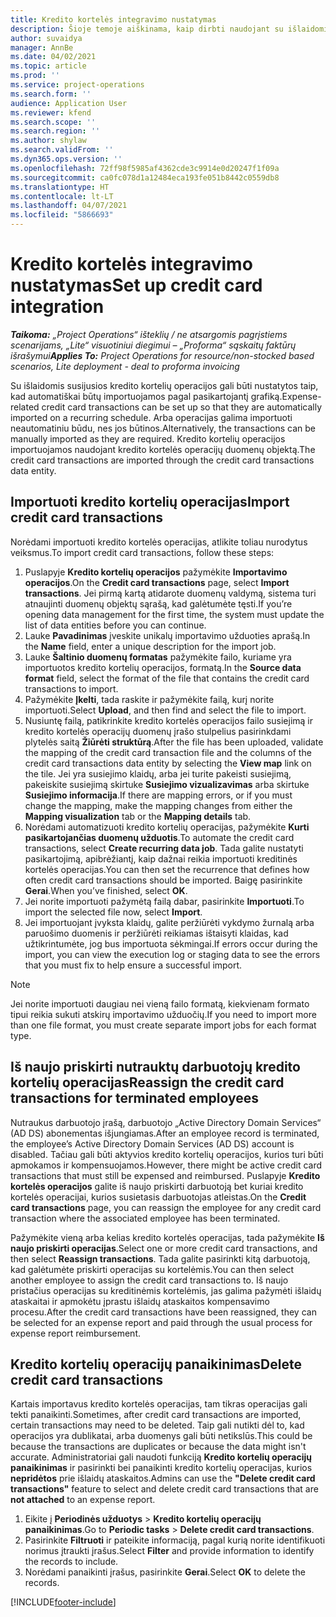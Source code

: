 ```yaml
---
title: Kredito kortelės integravimo nustatymas
description: Šioje temoje aiškinama, kaip dirbti naudojant su išlaidomis susijusias kredito kortelės operacijas.
author: suvaidya
manager: AnnBe
ms.date: 04/02/2021
ms.topic: article
ms.prod: ''
ms.service: project-operations
ms.search.form: ''
audience: Application User
ms.reviewer: kfend
ms.search.scope: ''
ms.search.region: ''
ms.author: shylaw
ms.search.validFrom: ''
ms.dyn365.ops.version: ''
ms.openlocfilehash: 72ff98f5985af4362cde3c9914e0d20247f1f09a
ms.sourcegitcommit: ca0fc078d1a12484eca193fe051b8442c0559db8
ms.translationtype: HT
ms.contentlocale: lt-LT
ms.lasthandoff: 04/07/2021
ms.locfileid: "5866693"
---
```

# <a name="set-up-credit-card-integration"></a><span data-ttu-id="ff845-103">Kredito kortelės integravimo nustatymas</span><span class="sxs-lookup"><span data-stu-id="ff845-103">Set up credit card integration</span></span>

<span data-ttu-id="ff845-104">_**Taikoma:** „Project Operations“ išteklių / ne atsargomis pagrįstiems scenarijams, „Lite“ visuotiniui diegimui – „Proforma“ sąskaitų faktūrų išrašymui_</span><span class="sxs-lookup"><span data-stu-id="ff845-104">_**Applies To:** Project Operations for resource/non-stocked based scenarios, Lite deployment - deal to proforma invoicing_</span></span>

<span data-ttu-id="ff845-105">Su išlaidomis susijusios kredito kortelių operacijos gali būti nustatytos taip, kad automatiškai būtų importuojamos pagal pasikartojantį grafiką.</span><span class="sxs-lookup"><span data-stu-id="ff845-105">Expense-related credit card transactions can be set up so that they are automatically imported on a recurring schedule.</span></span> <span data-ttu-id="ff845-106">Arba operacijas galima importuoti neautomatiniu būdu, nes jos būtinos.</span><span class="sxs-lookup"><span data-stu-id="ff845-106">Alternatively, the transactions can be manually imported as they are required.</span></span> <span data-ttu-id="ff845-107">Kredito kortelių operacijos importuojamos naudojant kredito kortelės operacijų duomenų objektą.</span><span class="sxs-lookup"><span data-stu-id="ff845-107">The credit card transactions are imported through the credit card transactions data entity.</span></span>

## <a name="import-credit-card-transactions"></a><span data-ttu-id="ff845-108">Importuoti kredito kortelių operacijas</span><span class="sxs-lookup"><span data-stu-id="ff845-108">Import credit card transactions</span></span>

<span data-ttu-id="ff845-109">Norėdami importuoti kredito kortelės operacijas, atlikite toliau nurodytus veiksmus.</span><span class="sxs-lookup"><span data-stu-id="ff845-109">To import credit card transactions, follow these steps:</span></span>

1. <span data-ttu-id="ff845-110">Puslapyje **Kredito kortelių operacijos** pažymėkite **Importavimo operacijos**.</span><span class="sxs-lookup"><span data-stu-id="ff845-110">On the **Credit card transactions** page, select **Import transactions**.</span></span> <span data-ttu-id="ff845-111">Jei pirmą kartą atidarote duomenų valdymą, sistema turi atnaujinti duomenų objektų sąrašą, kad galėtumėte tęsti.</span><span class="sxs-lookup"><span data-stu-id="ff845-111">If you’re opening data management for the first time, the system must update the list of data entities before you can continue.</span></span>
2. <span data-ttu-id="ff845-112">Lauke **Pavadinimas** įveskite unikalų importavimo užduoties aprašą.</span><span class="sxs-lookup"><span data-stu-id="ff845-112">In the **Name** field, enter a unique description for the import job.</span></span>
3. <span data-ttu-id="ff845-113">Lauke **Šaltinio duomenų formatas** pažymėkite failo, kuriame yra importuotos kredito kortelių operacijos, formatą.</span><span class="sxs-lookup"><span data-stu-id="ff845-113">In the **Source data format** field, select the format of the file that contains the credit card transactions to import.</span></span>
4. <span data-ttu-id="ff845-114">Pažymėkite **Įkelti**, tada raskite ir pažymėkite failą, kurį norite importuoti.</span><span class="sxs-lookup"><span data-stu-id="ff845-114">Select **Upload**, and then find and select the file to import.</span></span>
5. <span data-ttu-id="ff845-115">Nusiuntę failą, patikrinkite kredito kortelės operacijos failo susiejimą ir kredito kortelės operacijų duomenų įrašo stulpelius pasirinkdami plytelės saitą **Žiūrėti struktūrą**.</span><span class="sxs-lookup"><span data-stu-id="ff845-115">After the file has been uploaded, validate the mapping of the credit card transaction file and the columns of the credit card transactions data entity by selecting the **View map** link on the tile.</span></span> <span data-ttu-id="ff845-116">Jei yra susiejimo klaidų, arba jei turite pakeisti susiejimą, pakeiskite susiejimą skirtuke **Susiejimo vizualizavimas** arba skirtuke **Susiejimo informacija**.</span><span class="sxs-lookup"><span data-stu-id="ff845-116">If there are mapping errors, or if you must change the mapping, make the mapping changes from either the **Mapping visualization** tab or the **Mapping details** tab.</span></span>
6. <span data-ttu-id="ff845-117">Norėdami automatizuoti kredito kortelių operacijas, pažymėkite **Kurti pasikartojančias duomenų užduotis**.</span><span class="sxs-lookup"><span data-stu-id="ff845-117">To automate the credit card transactions, select **Create recurring data job**.</span></span> <span data-ttu-id="ff845-118">Tada galite nustatyti pasikartojimą, apibrėžiantį, kaip dažnai reikia importuoti kreditinės kortelės operacijas.</span><span class="sxs-lookup"><span data-stu-id="ff845-118">You can then set the recurrence that defines how often credit card transactions should be imported.</span></span> <span data-ttu-id="ff845-119">Baigę pasirinkite **Gerai**.</span><span class="sxs-lookup"><span data-stu-id="ff845-119">When you’ve finished, select **OK**.</span></span>
7. <span data-ttu-id="ff845-120">Jei norite importuoti pažymėtą failą dabar, pasirinkite **Importuoti**.</span><span class="sxs-lookup"><span data-stu-id="ff845-120">To import the selected file now, select **Import**.</span></span>
8. <span data-ttu-id="ff845-121">Jei importuojant įvyksta klaidų, galite peržiūrėti vykdymo žurnalą arba paruošimo duomenis ir peržiūrėti reikiamas ištaisyti klaidas, kad užtikrintumėte, jog bus importuota sėkmingai.</span><span class="sxs-lookup"><span data-stu-id="ff845-121">If errors occur during the import, you can view the execution log or staging data to see the errors that you must fix to help ensure a successful import.</span></span>

> [!NOTE]
> <span data-ttu-id="ff845-122">Jei norite importuoti daugiau nei vieną failo formatą, kiekvienam formato tipui reikia sukuti atskirų importavimo užduočių.</span><span class="sxs-lookup"><span data-stu-id="ff845-122">If you need to import more than one file format, you must create separate import jobs for each format type.</span></span>

## <a name="reassign-the-credit-card-transactions-for-terminated-employees"></a><span data-ttu-id="ff845-123">Iš naujo priskirti nutrauktų darbuotojų kredito kortelių operacijas</span><span class="sxs-lookup"><span data-stu-id="ff845-123">Reassign the credit card transactions for terminated employees</span></span>

<span data-ttu-id="ff845-124">Nutraukus darbuotojo įrašą, darbuotojo „Active Directory Domain Services“ (AD DS) abonementas išjungiamas.</span><span class="sxs-lookup"><span data-stu-id="ff845-124">After an employee record is terminated, the employee’s Active Directory Domain Services (AD DS) account is disabled.</span></span> <span data-ttu-id="ff845-125">Tačiau gali būti aktyvios kredito kortelių operacijos, kurios turi būti apmokamos ir kompensuojamos.</span><span class="sxs-lookup"><span data-stu-id="ff845-125">However, there might be active credit card transactions that must still be expensed and reimbursed.</span></span> <span data-ttu-id="ff845-126">Puslapyje **Kredito kortelės operacijos** galite iš naujo priskirti darbuotoją bet kuriai kredito kortelės operacijai, kurios susietasis darbuotojas atleistas.</span><span class="sxs-lookup"><span data-stu-id="ff845-126">On the **Credit card transactions** page, you can reassign the employee for any credit card transaction where the associated employee has been terminated.</span></span>

<span data-ttu-id="ff845-127">Pažymėkite vieną arba kelias kredito kortelės operacijas, tada pažymėkite **Iš naujo priskirti operacijas**.</span><span class="sxs-lookup"><span data-stu-id="ff845-127">Select one or more credit card transactions, and then select **Reassign transactions**.</span></span> <span data-ttu-id="ff845-128">Tada galite pasirinkti kitą darbuotoją, kad galėtumėte priskirti operacijas su kortelėmis.</span><span class="sxs-lookup"><span data-stu-id="ff845-128">You can then select another employee to assign the credit card transactions to.</span></span> <span data-ttu-id="ff845-129">Iš naujo pristačius operacijas su kreditinėmis kortelėmis, jas galima pažymėti išlaidų ataskaitai ir apmokėtu įprastu išlaidų ataskaitos kompensavimo procesu.</span><span class="sxs-lookup"><span data-stu-id="ff845-129">After the credit card transactions have been reassigned, they can be selected for an expense report and paid through the usual process for expense report reimbursement.</span></span>

## <a name="delete-credit-card-transactions"></a><span data-ttu-id="ff845-130">Kredito kortelių operacijų panaikinimas</span><span class="sxs-lookup"><span data-stu-id="ff845-130">Delete credit card transactions</span></span> 

<span data-ttu-id="ff845-131">Kartais importavus kredito kortelės operacijas, tam tikras operacijas gali tekti panaikinti.</span><span class="sxs-lookup"><span data-stu-id="ff845-131">Sometimes, after credit card transactions are imported, certain transactions may need to be deleted.</span></span> <span data-ttu-id="ff845-132">Taip gali nutikti dėl to, kad operacijos yra dublikatai, arba duomenys gali būti netikslūs.</span><span class="sxs-lookup"><span data-stu-id="ff845-132">This could be because the transactions are duplicates or because the data might isn't accurate.</span></span> <span data-ttu-id="ff845-133">Administratoriai gali naudoti funkciją **Kredito kortelių operacijų panaikinimas** ir pasirinkti bei panaikinti kredito kortelių operacijas, kurios **nepridėtos** prie išlaidų ataskaitos.</span><span class="sxs-lookup"><span data-stu-id="ff845-133">Admins can use the **"Delete credit card transactions"** feature to select and delete credit card transactions that are **not attached** to an expense report.</span></span> 

1. <span data-ttu-id="ff845-134">Eikite į **Periodinės užduotys** > **Kredito kortelių operacijų panaikinimas**.</span><span class="sxs-lookup"><span data-stu-id="ff845-134">Go to **Periodic tasks** > **Delete credit card transactions**.</span></span>
2. <span data-ttu-id="ff845-135">Pasirinkite **Filtruoti** ir pateikite informaciją, pagal kurią norite identifikuoti norimus įtraukti įrašus.</span><span class="sxs-lookup"><span data-stu-id="ff845-135">Select **Filter** and provide information to identify the records to include.</span></span>
3. <span data-ttu-id="ff845-136">Norėdami panaikinti įrašus, pasirinkite **Gerai**.</span><span class="sxs-lookup"><span data-stu-id="ff845-136">Select **OK** to delete the records.</span></span> 

[!INCLUDE[footer-include](../includes/footer-banner.md)]
